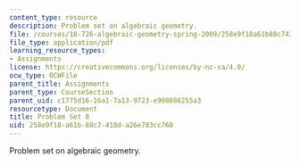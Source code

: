 ```yaml
---
content_type: resource
description: Problem set on algebraic geometry.
file: /courses/18-726-algebraic-geometry-spring-2009/258e9f18a61b88c7418da26e783cc760_MIT18_726s09_pset08.pdf
file_type: application/pdf
learning_resource_types:
- Assignments
license: https://creativecommons.org/licenses/by-nc-sa/4.0/
ocw_type: OCWFile
parent_title: Assignments
parent_type: CourseSection
parent_uid: c1775d16-16a1-7a13-9723-e998886255a3
resourcetype: Document
title: Problem Set 8
uid: 258e9f18-a61b-88c7-418d-a26e783cc760
---
```

Problem set on algebraic geometry.